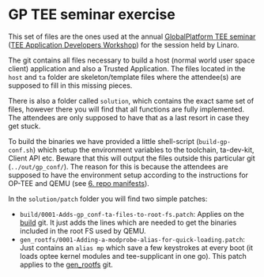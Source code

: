 # GP TEE seminar exercise
This set of files are the ones used at the annual [GlobalPlatform TEE seminar](http://www.teeseminar.org/about_the_workshop.asp)
([TEE Application Developers Workshop](http://www.globalplatform.org/TEEevent/about_the_workshop.asp)) for
the session held by Linaro.

The git contains all files necessary to build a host (normal world user space
client) application and also a Trusted Application. The files located in the
`host` and `ta` folder are skeleton/template files where the attendee(s) are
supposed to fill in this missing pieces.

There is also a folder called `solution`, which contains the exact same set of
files, however there you will find that all functions are fully implemented. The
attendees are only supposed to have that as a last resort in case they get
stuck.

To build the binaries we have provided a little shell-script
(`build-gp-conf.sh`) which setup the environment variables to the toolchain,
ta-dev-kit, Client API etc. Beware that this will output the files outside this
particular git (`../out/gp_conf/`). The reason for this is because the attendees
are supposed to have the environment setup according to the instructions for
OP-TEE and QEMU (see [6. repo manifests](https://github.com/OP-TEE/optee_os/#6-repo-manifests)).

In the `solution/patch` folder you will find two simple patches:

- `build/0001-Adds-gp_conf-ta-files-to-root-fs.patch`: Applies on the
[build](https://github.com/OP-TEE/build) git. It just adds the lines which are
needed to get the binaries included in the root FS used by QEMU.
- `gen_rootfs/0001-Adding-a-modprobe-alias-for-quick-loading.patch`: Just
contains an `alias mp` which save a few keystrokes at every boot (it loads optee
kernel modules and tee-supplicant in one go). This patch applies to the
[gen_rootfs](https://github.com/linaro-swg/gen_rootfs) git.
